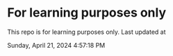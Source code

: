 # For learning purposes only
This repo is for learning purposes only.
Last updated at

Sunday, April 21, 2024 4:57:18 PM


